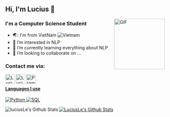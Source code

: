 ## Hi, I'm Lucius 👋

<img align="right" alt="GIF" height="160px" src="https://media.giphy.com/media/du3J3cXyzhj75IOgvA/giphy.gif" />

### I'm a Computer Science Student
- 🌏: I'm from VietNam ![Vietnam](https://raw.githubusercontent.com/stevenrskelton/flag-icon/master/png/16/country-4x3/vn.png "Vietnam")
- 👀 I’m interested in NLP
- 🌱 I’m currently learning everything about NLP
- 💞️ I’m looking to collaborate on ...

### Contact me via:

<a href="mailto:lehuuloi.cs@gmail.com" target="blank">
<img align="left" alt="LuciusLe's Gmail" width="30px" src="https://www.vectorlogo.zone/logos/gmail/gmail-icon.svg" />
<a href="https://www.facebook.com/lehuuloi16042002" target="blank">
<img align="left" alt="LuciusLe's Facebook" width="30px" src="https://www.vectorlogo.zone/logos/facebook/facebook-icon.svg" />
<a href="https://www.instagram.com/lehuuloi16042002/" target="blank">
<img align="left" alt="Pramod's Instagram" width="30px" src="https://www.vectorlogo.zone/logos/instagram/instagram-icon.svg" />
<br/>
  
#### Languages I use
![Python](https://img.shields.io/badge/-Python-000000?style=flat&logo=python)
![SQL](https://img.shields.io/badge/-SQL-000000?style=flat&logo=postgresql)

<p align="center">
<img align="left" src="https://github-readme-stats.vercel.app/api?username=LuciusLe&&show_icons=true&title_color=fff&icon_color=79ff97&text_color=9f9f9f&bg_color=151515" alt="luciusLe's Github Stats">
</p>
<p align="left">
<img align="center" src="https://github-readme-stats.vercel.app/api/top-langs/?username=LuciusLe&theme=react&line_height=40&hide=python/>" alt="LuciusLe's Github Stats">
</p>  

